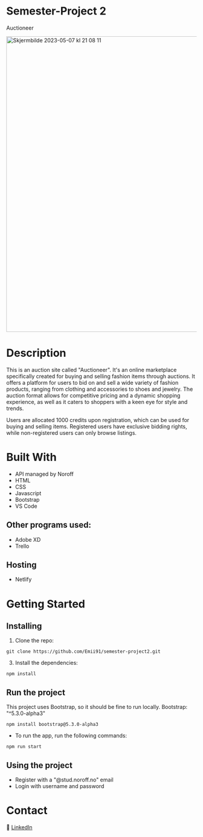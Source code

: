 # Semester-Project 2
Auctioneer

<img width="783" alt="Skjermbilde 2023-05-07 kl  21 08 11" src="https://user-images.githubusercontent.com/69647535/236697736-f9fba385-136e-4f0d-be1b-4cebad64e78d.png">

# Description
This is an auction site called "Auctioneer". 
It's an online marketplace specifically created for buying and selling fashion items through auctions. It offers a platform for users to bid on and sell a wide variety of fashion products, ranging from clothing and accessories to shoes and jewelry. The auction format allows for competitive pricing and a dynamic shopping experience, as well as it caters to shoppers with a keen eye for style and trends.

Users are allocated 1000 credits upon registration, which can be used for buying and selling items. Registered users have exclusive bidding rights, while non-registered users can only browse listings.

# Built With
* API managed by Noroff
* HTML
* CSS
* Javascript
* Bootstrap
* VS Code

## Other programs used:
* Adobe XD
* Trello

## Hosting
* Netlify

# Getting Started
## Installing

1. Clone the repo:
```
git clone https://github.com/Emii91/semester-project2.git
```

3. Install the dependencies:
```
npm install
```

## Run the project
This project uses Bootstrap, so it should be fine to run locally.
Bootstrap: "^5.3.0-alpha3"
```
npm install bootstrap@5.3.0-alpha3
```

* To run the app, run the following commands:
```
npm run start
```

## Using the project
* Register with a "@stud.noroff.no" email
* Login with username and password


# Contact

:link: [LinkedIn](https://www.linkedin.com/in/emily-cooke-frantzen-89a2691b6)
